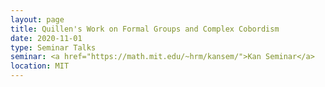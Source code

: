 ```yaml
---
layout: page
title: Quillen's Work on Formal Groups and Complex Cobordism
date: 2020-11-01
type: Seminar Talks
seminar: <a href="https://math.mit.edu/~hrm/kansem/">Kan Seminar</a>
location: MIT
---
```


